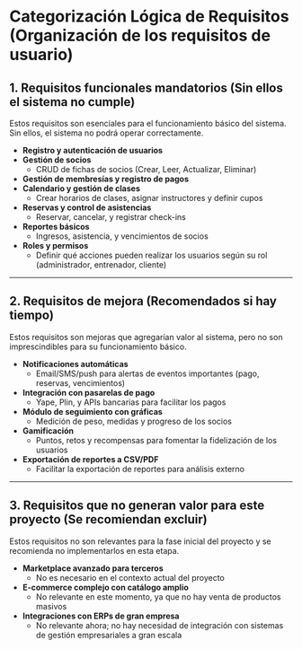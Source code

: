 # Categorización Lógica de Requisitos (Organización de los requisitos de usuario)

## 1. Requisitos funcionales mandatorios (Sin ellos el sistema no cumple)

Estos requisitos son esenciales para el funcionamiento básico del sistema. Sin ellos, el sistema no podrá operar correctamente.

- **Registro y autenticación de usuarios**
- **Gestión de socios**  
  - CRUD de fichas de socios (Crear, Leer, Actualizar, Eliminar)
- **Gestión de membresías y registro de pagos**
- **Calendario y gestión de clases**
  - Crear horarios de clases, asignar instructores y definir cupos
- **Reservas y control de asistencias**
  - Reservar, cancelar, y registrar check-ins
- **Reportes básicos**
  - Ingresos, asistencia, y vencimientos de socios
- **Roles y permisos**
  - Definir qué acciones pueden realizar los usuarios según su rol (administrador, entrenador, cliente)

---

## 2. Requisitos de mejora (Recomendados si hay tiempo)

Estos requisitos son mejoras que agregarían valor al sistema, pero no son imprescindibles para su funcionamiento básico.

- **Notificaciones automáticas**
  - Email/SMS/push para alertas de eventos importantes (pago, reservas, vencimientos)
- **Integración con pasarelas de pago**
  - Yape, Plin, y APIs bancarias para facilitar los pagos
- **Módulo de seguimiento con gráficas**
  - Medición de peso, medidas y progreso de los socios
- **Gamificación**
  - Puntos, retos y recompensas para fomentar la fidelización de los usuarios
- **Exportación de reportes a CSV/PDF**
  - Facilitar la exportación de reportes para análisis externo

---

## 3. Requisitos que no generan valor para este proyecto (Se recomiendan excluir)

Estos requisitos no son relevantes para la fase inicial del proyecto y se recomienda no implementarlos en esta etapa.

- **Marketplace avanzado para terceros**
  - No es necesario en el contexto actual del proyecto
- **E-commerce complejo con catálogo amplio**
  - No relevante en este momento, ya que no hay venta de productos masivos
- **Integraciones con ERPs de gran empresa**
  - No relevante ahora; no hay necesidad de integración con sistemas de gestión empresariales a gran escala

